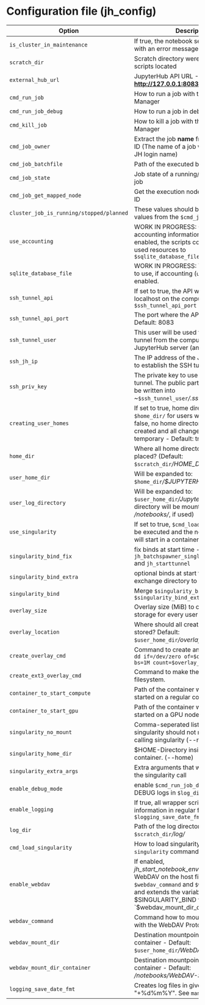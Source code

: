# Configuration file (jh_config)

|          Option           |                                                                Description                                                                |
| ----------------------- | --------------------------------------------------------------------------------------------------------------------------------------- |
| `is_cluster_in_maintenance` | If true, the notebook servers will stop with an error message. |
| `scratch_dir` | Scratch directory were all wrapper scripts located | 
| `external_hub_url` | JupyterHub API URL - Default: __http://127.0.0.1:8083/hub/api__ |
| `cmd_run_job` | How to run a job with the Workload-Manager |
| `cmd_run_job_debug` | How to run a job in debug mode |
| `cmd_kill_job` | How to kill a job  with the Workload-Manager |
| `cmd_job_owner` | Extract the job **name** from a given Job ID (The name of a job will be set to the JH login name) |
| `cmd_job_batchfile` | Path of the executed batchfile |
| `cmd_job_state` | Job state of a running/planned/stopped job |
| `cmd_job_get_mapped_node` | Get the execution node from a given Job ID |
| `cluster_job_is_running/stopped/planned` | These values should be exact the same values from the `$cmd_job_state` output |
| `use_accounting` | WORK IN PROGRESS: Collect accounting information per user. If enabled, the scripts collects data about used resources to `$sqlite_database_file` |
| `sqlite_database_file` | WORK IN PROGRESS: The database file to use, if accounting (`use_accounting`) is enabled. |
| `ssh_tunnel_api` | If set to true, the API will be available localhost on the compute node on port `$ssh_tunnel_api_port` |
| `ssh_tunnel_api_port` | The port where the API will listen. - Default: 8083 | 
| `ssh_tunnel_user` | This user will be used to establish a SSH tunnel from the compute node to the JupyterHub server (and reverse) |
| `ssh_jh_ip` | The IP address of the JupyterHub server to establish the SSH tunnel |
| `ssh_priv_key` | The private key to use to create a SSH tunnel. The public part of course should be written into ~`$ssh_tunnel_user`_/.ssh/authorized_keys_ |
| `creating_user_homes` | If set to true, home directories in `$home_dir/` for users will be created. If false, no home directories will be created and all changes from users are temporary - Default: true |
| `home_dir` | Where all home directories should be placed? (Default: `$scratch_dir`_/HOME_DIRECTORIES/_) |
| `user_home_dir` | Will be expanded to: `$home_dir`_/$JUPYTERHUB_USER/_ |
| `user_log_directory` | Will be expanded to: `$user_home_dir`_/JupyterHub-Log/_ (This directory will be mount by singularity to _/notebooks/_, if used) |
| `use_singularity` | If set to true, `$cmd_load_singularity` will be executed and the notebook server will start in a container |
| `singularity_bind_fix` | fix binds at start time - e.g. for `jh_batchspawner_singleuser_replace` and `jh_starttunnel` |
| `singularity_bind_extra` | optional binds at start time - e.g. for an exchange directory to use nbgrader |
| `singularity_bind` | Merge `$singularity_bind_fix` and `$singularity_bind_extra` |
| `overlay_size` | Overlay size (MiB) to create a persistent storage for every user |
| `overlay_location` | Where should all created overlay be stored? Default: `$user_home_dir`_/overlay.img_ |
| `create_overlay_cmd` | Command to create an overlay. Default: `dd if=/dev/zero of=$overlay_location bs=1M count=$overlay_size` |
| `create_ext3_overlay_cmd` | Command to make the overlay as ext3 filesystem. |
| `container_to_start_compute` | Path of the container which should be started on a regular compute node |
| `container_to_start_gpu` | Path of the container which should be started on a GPU node | 
| `singularity_no_mount` | Comma-seperated list of which singularity should not mount when calling singularity (--no-mount) |
| `singularity_home_dir` |  $HOME-Directory inside the singularity container. (--home) |
| `singularity_extra_args` | Extra arguments that will be passed to the singularity call |
| `enable_debug_mode` | enable `$cmd_run_job_debug` and prints DEBUG logs in `$log_dir` | 
| `enable_logging` | If true, all wrapper scripts creates log information in regular files named `$logging_save_date_fmt` |
| `log_dir` | Path of the log directory - Default: `$scratch_dir`_/log/_ |
| `cmd_load_singularity` | How to load singularity? So that the `singularity` command is available |
| `enable_webdav` | If enabled,  _jh_start_notebook_environment_ mounts WebDAV on the host filesystem using `$webdav_command` and `$webdav_mount_dir` and extends the variable $SINGULARITY_BIND with `$webdav_mount_dir_container` |
| `webdav_command` | Command how to mount files/directories with the WebDAV Protocol |
| `webdav_mount_dir` | Destination mountpoint outside of the container - Default: `$user_home_dir`_/WebDAV-Share/_ |
| `webdav_mount_dir_container` | Destination mountpoint inside the container - Default: _/notebooks/WebDAV-Share/_ |
| `logging_save_date_fmt` | Creates log files in given format. Default: "+%d%m%Y". See `man date` |
